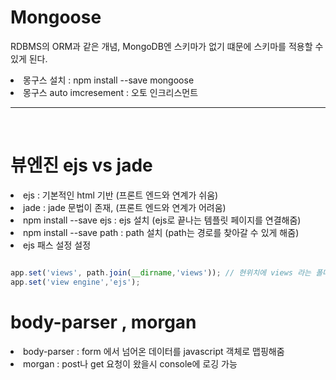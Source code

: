 # Mongoose

RDBMS의 ORM과 같은 개념, MongoDB엔 스키마가 없기 떄문에 스키마를 적용할 수 있게 된다.

<li> 몽구스 설치 : npm install --save mongoose
<li> 몽구스 auto imcresement : 오토 인크리스먼트

---

<br/>

# 뷰엔진 ejs vs jade 

<li> ejs : 기본적인 html 기반 (프론트 엔드와 연계가 쉬움)
<li> jade : jade 문법이 존재, (프론트 엔드와 연계가 어려움)

<br/>

<li> npm install --save ejs : ejs 설치 (ejs로 끝나는 템플릿 페이지를 연결해줌)
<li> npm install --save path : path 설치 (path는 경로를 찾아갈 수 있게 해줌)
 
<li> ejs 패스 설정 설정

```javascript

app.set('views', path.join(__dirname,'views')); // 현위치에 views 라는 폴더로 설정
app.set('view engine','ejs');

```

# body-parser , morgan

<li> body-parser : form 에서 넘어온 데이터를 javascript 객체로 맵핑해줌
<li> morgan : post나 get 요청이  왔을시 console에 로깅 가능
